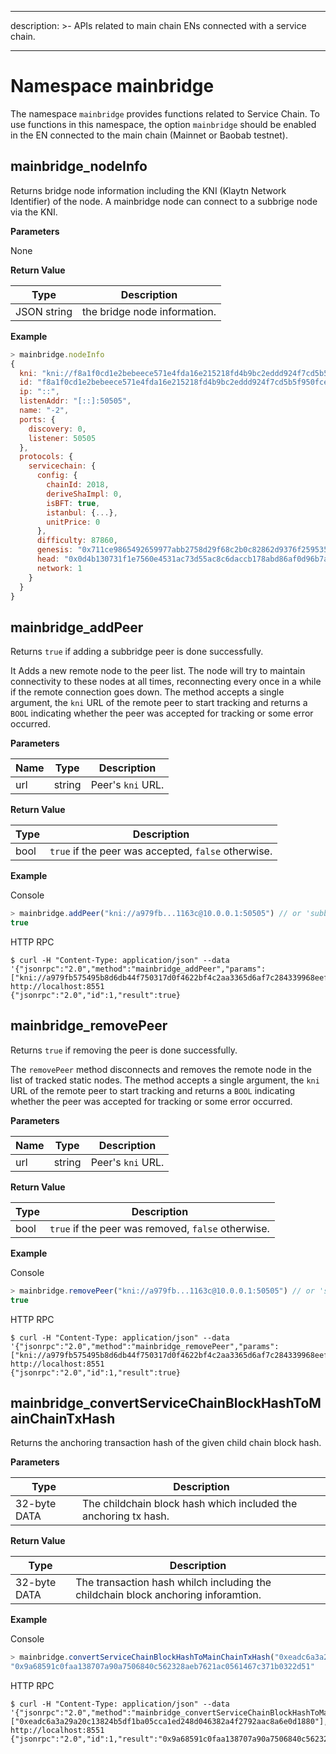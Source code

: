 * * *

description: >- APIs related to main chain ENs connected with a service chain.

* * *

# Namespace mainbridge

The namespace `mainbridge` provides functions related to Service Chain. To use functions in this namespace, the option `mainbridge` should be enabled in the EN connected to the main chain (Mainnet or Baobab testnet).

## mainbridge_nodeInfo

Returns bridge node information including the KNI (Klaytn Network Identifier) of the node. A mainbridge node can connect to a subbrige node via the KNI.

**Parameters**

None

**Return Value**

| Type        | Description                  |
| ----------- | ---------------------------- |
| JSON string | the bridge node information. |


**Example**

```javascript
> mainbridge.nodeInfo
{
  kni: "kni://f8a1f0cd1e2bebeece571e4fda16e215218fd4b9bc2eddd924f7cd5b5f950fcec8f4b8cd3851390d1d0bacf1b15e1c4a38c882252e429a28d16eeb6edbacd726@[::]:50505?discport=0",
  id: "f8a1f0cd1e2bebeece571e4fda16e215218fd4b9bc2eddd924f7cd5b5f950fcec8f4b8cd3851390d1d0bacf1b15e1c4a38c882252e429a28d16eeb6edbacd726",
  ip: "::",
  listenAddr: "[::]:50505",
  name: "-2",
  ports: {
    discovery: 0,
    listener: 50505
  },
  protocols: {
    servicechain: {
      config: {
        chainId: 2018,
        deriveShaImpl: 0,
        isBFT: true,
        istanbul: {...},
        unitPrice: 0
      },
      difficulty: 87860,
      genesis: "0x711ce9865492659977abb2758d29f68c2b0c82862d9376f25953579f64f95b58",
      head: "0x0d4b130731f1e7560e4531ac73d55ac8c6daccb178abd86af0d96b7aafded7c5",
      network: 1
    }
  }
}
```

## mainbridge_addPeer

Returns `true` if adding a subbridge peer is done successfully.

It Adds a new remote node to the peer list. The node will try to maintain connectivity to these nodes at all times, reconnecting every once in a while if the remote connection goes down. The method accepts a single argument, the `kni` URL of the remote peer to start tracking and returns a `BOOL` indicating whether the peer was accepted for tracking or some error occurred.

**Parameters**

| Name | Type   | Description       |
| ---- | ------ | ----------------- |
| url  | string | Peer's `kni` URL. |


**Return Value**

| Type | Description                                         |
| ---- | --------------------------------------------------- |
| bool | `true` if the peer was accepted, `false` otherwise. |


**Example**

Console

```javascript
> mainbridge.addPeer("kni://a979fb...1163c@10.0.0.1:50505") // or 'subbridge.addPeer'
true
```

HTTP RPC

```shell
$ curl -H "Content-Type: application/json" --data '{"jsonrpc":"2.0","method":"mainbridge_addPeer","params":["kni://a979fb575495b8d6db44f750317d0f4622bf4c2aa3365d6af7c284339968eef29b69ad0dce72a4d8db5ebb4968de0e3bec910127f134779fbcb0cb6d3331163c@10.0.0.1:50505"],"id":1}' http://localhost:8551
{"jsonrpc":"2.0","id":1,"result":true}
```

## mainbridge_removePeer

Returns `true` if removing the peer is done successfully.

The `removePeer` method disconnects and removes the remote node in the list of tracked static nodes. The method accepts a single argument, the `kni` URL of the remote peer to start tracking and returns a `BOOL` indicating whether the peer was accepted for tracking or some error occurred.

**Parameters**

| Name | Type   | Description       |
| ---- | ------ | ----------------- |
| url  | string | Peer's `kni` URL. |


**Return Value**

| Type | Description                                        |
| ---- | -------------------------------------------------- |
| bool | `true` if the peer was removed, `false` otherwise. |


**Example**

Console

```javascript
> mainbridge.removePeer("kni://a979fb...1163c@10.0.0.1:50505") // or 'subbridge.removePeer'
true
```

HTTP RPC

```shell
$ curl -H "Content-Type: application/json" --data '{"jsonrpc":"2.0","method":"mainbridge_removePeer","params":["kni://a979fb575495b8d6db44f750317d0f4622bf4c2aa3365d6af7c284339968eef29b69ad0dce72a4d8db5ebb4968de0e3bec910127f134779fbcb0cb6d3331163c@10.0.0.1:50505"],"id":1}' http://localhost:8551
{"jsonrpc":"2.0","id":1,"result":true}
```

## mainbridge_convertServiceChainBlockHashToMainChainTxHash

Returns the anchoring transaction hash of the given child chain block hash.

**Parameters**

| Type         | Description                                                     |
| ------------ | --------------------------------------------------------------- |
| 32-byte DATA | The childchain block hash which included the anchoring tx hash. |


**Return Value**

| Type         | Description                                                                       |
| ------------ | --------------------------------------------------------------------------------- |
| 32-byte DATA | The transaction hash whilch including the childchain block anchoring inforamtion. |


**Example**

Console

```javascript
> mainbridge.convertServiceChainBlockHashToMainChainTxHash("0xeadc6a3a29a20c13824b5df1ba05cca1ed248d046382a4f2792aac8a6e0d1880")
"0x9a68591c0faa138707a90a7506840c562328aeb7621ac0561467c371b0322d51"
```

HTTP RPC

```shell
$ curl -H "Content-Type: application/json" --data '{"jsonrpc":"2.0","method":"mainbridge_convertServiceChainBlockHashToMainChainTxHash","params":["0xeadc6a3a29a20c13824b5df1ba05cca1ed248d046382a4f2792aac8a6e0d1880"],"id":1}' http://localhost:8551
{"jsonrpc":"2.0","id":1,"result":"0x9a68591c0faa138707a90a7506840c562328aeb7621ac0561467c371b0322d51"}
```